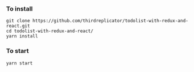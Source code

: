 ### To install
```
git clone https://github.com/thirdreplicator/todolist-with-redux-and-react.git
cd todolist-with-redux-and-react/
yarn install
```
### To start
```
yarn start
```
